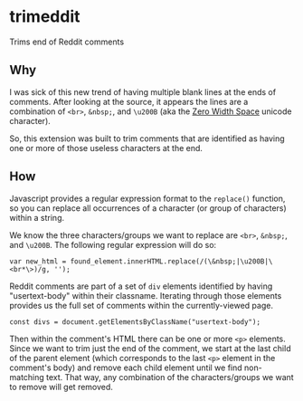 # trimeddit  
Trims end of Reddit comments  

## Why  

I was sick of this new trend of having multiple blank lines at the ends of comments.  After looking at the source, it appears the lines are a combination of `<br>`, `&nbsp;`, and `\u200B` (aka the [Zero Width Space](https://www.fileformat.info/info/unicode/char/200b/index.htm) unicode character).  

So, this extension was built to trim comments that are identified as having one or more of those useless characters at the end.  

## How  

Javascript provides a regular expression format to the `replace()` function, so you can replace all occurrences of a character (or group of characters) within a string.  

We know the three characters/groups we want to replace are `<br>`, `&nbsp;`, and `\u200B`.  The following regular expression will do so:  

`var new_html = found_element.innerHTML.replace(/(\&nbsp;|\u200B|\<br*\>)/g, '');`  

Reddit comments are part of a set of `div` elements identified by having "usertext-body" within their classname.  Iterating through those elements provides us the full set of comments within the currently-viewed page.  

`const divs = document.getElementsByClassName("usertext-body");`  

Then within the comment's HTML there can be one or more `<p>` elements.  Since we want to trim just the end of the comment, we start at the last child of the parent element (which corresponds to the last `<p>` element in the comment's body) and remove each child element until we find non-matching text.  That way, any combination of the characters/groups we want to remove will get removed.  
